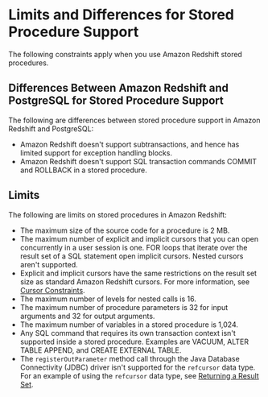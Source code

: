 # Limits and Differences for Stored Procedure Support<a name="stored-procedure-constraints"></a>

The following constraints apply when you use Amazon Redshift stored procedures\.

## Differences Between Amazon Redshift and PostgreSQL for Stored Procedure Support<a name="stored-procedure-differences"></a>

 The following are differences between stored procedure support in Amazon Redshift and PostgreSQL:
+ Amazon Redshift doesn't support subtransactions, and hence has limited support for exception handling blocks\.
+ Amazon Redshift doesn't support SQL transaction commands COMMIT and ROLLBACK in a stored procedure\.

## Limits<a name="stored-procedure-limits"></a>

The following are limits on stored procedures in Amazon Redshift:
+ The maximum size of the source code for a procedure is 2 MB\.
+ The maximum number of explicit and implicit cursors that you can open concurrently in a user session is one\. FOR loops that iterate over the result set of a SQL statement open implicit cursors\. Nested cursors aren't supported\.
+ Explicit and implicit cursors have the same restrictions on the result set size as standard Amazon Redshift cursors\. For more information, see [Cursor Constraints](declare.md#declare-constraints)\. 
+ The maximum number of levels for nested calls is 16\.
+ The maximum number of procedure parameters is 32 for input arguments and 32 for output arguments\.
+ The maximum number of variables in a stored procedure is 1,024\.
+ Any SQL command that requires its own transaction context isn't supported inside a stored procedure\. Examples are VACUUM, ALTER TABLE APPEND, and CREATE EXTERNAL TABLE\.
+ The `registerOutParameter` method call through the Java Database Connectivity \(JDBC\) driver isn't supported for the `refcursor` data type\.   For an example of using the `refcursor` data type, see [Returning a Result Set](stored-procedure-result-set.md)\.